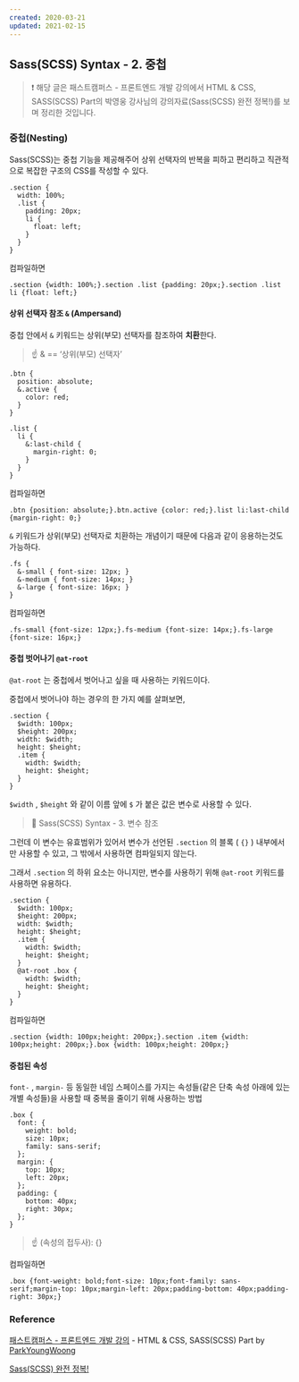 ```yaml
---
created: 2020-03-21
updated: 2021-02-15
---
```


## Sass(SCSS) Syntax - 2. 중첩

> ❗️ 해당 글은 패스트캠퍼스 - 프론트엔드 개발 강의에서 HTML & CSS, SASS(SCSS) Part의 박영웅 강사님의 강의자료(Sass(SCSS) 완전 정복!)를 보며 정리한 것입니다.

### 중첩(Nesting)

Sass(SCSS)는 중첩 기능을 제공해주어 상위 선택자의 반복을 피하고 편리하고 직관적으로 복잡한 구조의 CSS를 작성할 수 있다.

```
.section {
  width: 100%;
  .list {
    padding: 20px;
    li {
      float: left;
    }
  }
}
```

컴파일하면

```
.section {width: 100%;}.section .list {padding: 20px;}.section .list li {float: left;}
```

#### 상위 선택자 참조 `&` (Ampersand)

중첩 안에서 `&` 키워드는 상위(부모) 선택자를 참조하여 **치환**한다.

> ☝️ & == ‘상위(부모) 선택자’

```
.btn {
  position: absolute;
  &.active {
    color: red;
  }
}

.list {
  li {
    &:last-child {
      margin-right: 0;
    }
  }
}
```

컴파일하면

```
.btn {position: absolute;}.btn.active {color: red;}.list li:last-child {margin-right: 0;}
```

`&` 키워드가 상위(부모) 선택자로 치환하는 개념이기 때문에 다음과 같이 응용하는것도 가능하다.

```
.fs {
  &-small { font-size: 12px; }
  &-medium { font-size: 14px; }
  &-large { font-size: 16px; }
}
```

컴파일하면

```
.fs-small {font-size: 12px;}.fs-medium {font-size: 14px;}.fs-large {font-size: 16px;}
```

#### 중첩 벗어나기 `@at-root`

`@at-root` 는 중첩에서 벗어나고 싶을 때 사용하는 키워드이다.

중첩에서 벗어나야 하는 경우의 한 가지 예를 살펴보면,

```
.section {
  $width: 100px;
  $height: 200px;
  width: $width;
  height: $height;
  .item {
    width: $width;
    height: $height;
  }
}
```

`$width` , `$height` 와 같이 이름 앞에 `$` 가 붙은 값은 변수로 사용할 수 있다.

> 🔗 Sass(SCSS) Syntax - 3. 변수 참조

그런데 이 변수는 유효범위가 있어서 변수가 선언된 `.section` 의 블록 ( `{}` ) 내부에서만 사용할 수 있고, 그 밖에서 사용하면 컴파일되지 않는다.

그래서 `.section` 의 하위 요소는 아니지만, 변수를 사용하기 위해 `@at-root` 키워드를 사용하면 유용하다.

```
.section {
  $width: 100px;
  $height: 200px;
  width: $width;
  height: $height;
  .item {
    width: $width;
    height: $height;
  }
  @at-root .box {
    width: $width;
    height: $height;
  }
}
```

컴파일하면

```
.section {width: 100px;height: 200px;}.section .item {width: 100px;height: 200px;}.box {width: 100px;height: 200px;}
```

#### 중첩된 속성

`font-` , `margin-` 등 동일한 네임 스페이스를 가지는 속성들(같은 단축 속성 아래에 있는 개별 속성들)을 사용할 때 중복을 줄이기 위해 사용하는 방법

```
.box {
  font: {
    weight: bold;
    size: 10px;
    family: sans-serif;
  };
  margin: {
    top: 10px;
    left: 20px;
  };
  padding: {
    bottom: 40px;
    right: 30px;
  };
}
```

> ☝️ (속성의 접두사): {}

컴파일하면

```
.box {font-weight: bold;font-size: 10px;font-family: sans-serif;margin-top: 10px;margin-left: 20px;padding-bottom: 40px;padding-right: 30px;}
```

### Reference

[패스트캠퍼스 - 프론트엔드 개발 강의](https://www.fastcampus.co.kr/dev_online_react/) - HTML & CSS, SASS(SCSS) Part by [ParkYoungWoong](https://github.com/ParkYoungWoong)

[Sass(SCSS) 완전 정복!](https://heropy.blog/2018/01/31/sass/)
